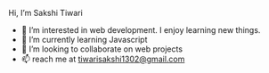 Hi, I’m Sakshi Tiwari
- 👀 I’m interested in web development. I enjoy learning new things.
- 🌱 I’m currently learning Javascript
- 💞️ I’m looking to collaborate on web projects
- 📫 reach me at tiwarisakshi1302@gmail.com

<!---
tiwarisakhi1302/tiwarisakhi1302 is a ✨ special ✨ repository because its `README.md` (this file) appears on your GitHub profile.
You can click the Preview link to take a look at your changes.
--->
